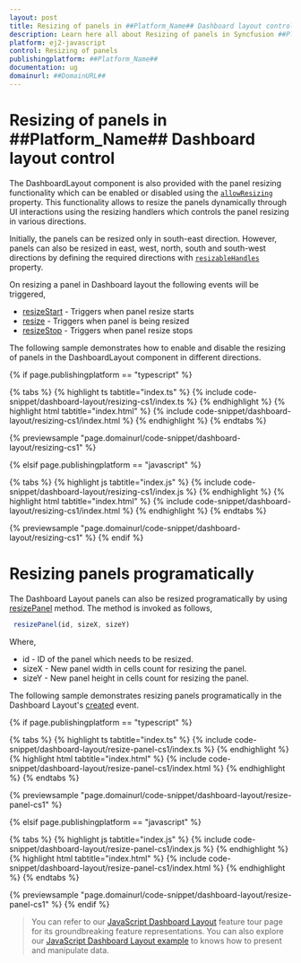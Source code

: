 ```yaml
---
layout: post
title: Resizing of panels in ##Platform_Name## Dashboard layout control | Syncfusion
description: Learn here all about Resizing of panels in Syncfusion ##Platform_Name## Dashboard layout control of Syncfusion Essential JS 2 and more.
platform: ej2-javascript
control: Resizing of panels 
publishingplatform: ##Platform_Name##
documentation: ug
domainurl: ##DomainURL##
---
```


# Resizing of panels in ##Platform_Name## Dashboard layout control

The DashboardLayout component is also provided with the panel resizing functionality which can be enabled or disabled using the [`allowResizing`](../../api/dashboard-layout/#allowresizing) property. This functionality allows to resize the panels dynamically through UI interactions using the resizing handlers which controls the panel resizing in various directions.

Initially, the panels can be resized only in south-east direction. However, panels can also be resized in east, west, north, south and south-west directions by defining the required directions with [`resizableHandles`](../../api/dashboard-layout/#resizablehandles) property.

On resizing a panel in Dashboard layout the following events will be triggered,
  * [resizeStart](../../api/dashboard-layout/#resizestart) - Triggers when panel resize starts
  * [resize](../../api/dashboard-layout/#resize) - Triggers when panel is being resized
  * [resizeStop](../../api/dashboard-layout/#resizestop) - Triggers when panel resize stops

The following sample demonstrates how to enable and disable the resizing of panels in the DashboardLayout component in different directions.

{% if page.publishingplatform == "typescript" %}

 {% tabs %}
{% highlight ts tabtitle="index.ts" %}
{% include code-snippet/dashboard-layout/resizing-cs1/index.ts %}
{% endhighlight %}
{% highlight html tabtitle="index.html" %}
{% include code-snippet/dashboard-layout/resizing-cs1/index.html %}
{% endhighlight %}
{% endtabs %}
        
{% previewsample "page.domainurl/code-snippet/dashboard-layout/resizing-cs1" %}

{% elsif page.publishingplatform == "javascript" %}

{% tabs %}
{% highlight js tabtitle="index.js" %}
{% include code-snippet/dashboard-layout/resizing-cs1/index.js %}
{% endhighlight %}
{% highlight html tabtitle="index.html" %}
{% include code-snippet/dashboard-layout/resizing-cs1/index.html %}
{% endhighlight %}
{% endtabs %}

{% previewsample "page.domainurl/code-snippet/dashboard-layout/resizing-cs1" %}
{% endif %}

# Resizing panels programatically

The Dashboard Layout panels can also be resized programatically by using [resizePanel](../../api/dashboard-layout/#resizepanel) method. The method is invoked as follows,

  ```js
   resizePanel(id, sizeX, sizeY)
  ```

Where,
  * id - ID of the panel which needs to be resized.
  * sizeX - New panel width in cells count for resizing the panel.
  * sizeY - New panel height in cells count for resizing the panel.

The following sample demonstrates resizing panels programatically in the Dashboard Layout's [created](../../api/dashboard-layout/#created) event.

{% if page.publishingplatform == "typescript" %}

 {% tabs %}
{% highlight ts tabtitle="index.ts" %}
{% include code-snippet/dashboard-layout/resize-panel-cs1/index.ts %}
{% endhighlight %}
{% highlight html tabtitle="index.html" %}
{% include code-snippet/dashboard-layout/resize-panel-cs1/index.html %}
{% endhighlight %}
{% endtabs %}
        
{% previewsample "page.domainurl/code-snippet/dashboard-layout/resize-panel-cs1" %}

{% elsif page.publishingplatform == "javascript" %}

{% tabs %}
{% highlight js tabtitle="index.js" %}
{% include code-snippet/dashboard-layout/resize-panel-cs1/index.js %}
{% endhighlight %}
{% highlight html tabtitle="index.html" %}
{% include code-snippet/dashboard-layout/resize-panel-cs1/index.html %}
{% endhighlight %}
{% endtabs %}

{% previewsample "page.domainurl/code-snippet/dashboard-layout/resize-panel-cs1" %}
{% endif %}

> You can refer to our [JavaScript Dashboard Layout](https://www.syncfusion.com/javascript-ui-controls/js-dashboard-layout) feature tour page for its groundbreaking feature representations. You can also explore our [JavaScript Dashboard Layout example](https://ej2.syncfusion.com/demos/#/material/dashboard-layout/default.html) to knows how to present and manipulate data.